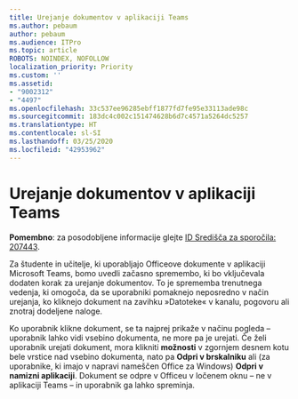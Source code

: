 ```yaml
---
title: Urejanje dokumentov v aplikaciji Teams
ms.author: pebaum
author: pebaum
ms.audience: ITPro
ms.topic: article
ROBOTS: NOINDEX, NOFOLLOW
localization_priority: Priority
ms.custom: ''
ms.assetid:
- "9002312"
- "4497"
ms.openlocfilehash: 33c537ee96285ebff1877fd7fe95e33113ade98c
ms.sourcegitcommit: 183dc4c002c151474628b6d7c4571a5264dc5257
ms.translationtype: HT
ms.contentlocale: sl-SI
ms.lasthandoff: 03/25/2020
ms.locfileid: "42953962"
---
```

# <a name="editing-documents-in-teams"></a>Urejanje dokumentov v aplikaciji Teams

**Pomembno**: za posodobljene informacije glejte [ID Središča za sporočila: 207443](https://admin.microsoft.com/Adminportal/Home?source=applauncher#MessageCenter?id=MC207443). 

Za študente in učitelje, ki uporabljajo Officeove dokumente v aplikaciji Microsoft Teams, bomo uvedli začasno spremembo, ki bo vključevala dodaten korak za urejanje dokumentov. To je sprememba trenutnega vedenja, ki omogoča, da se uporabniki pomaknejo neposredno v način urejanja, ko kliknejo dokument na zavihku »Datoteke« v kanalu, pogovoru ali znotraj dodeljene naloge.

Ko uporabnik klikne dokument, se ta najprej prikaže v načinu pogleda – uporabnik lahko vidi vsebino dokumenta, ne more pa je urejati. Če želi uporabnik urejati dokument, mora klikniti **možnosti** v zgornjem desnem kotu bele vrstice nad vsebino dokumenta, nato pa **Odpri v brskalniku** ali (za uporabnike, ki imajo v napravi nameščen Office za Windows) **Odpri v namizni aplikaciji**. Dokument se odpre v Officeu v ločenem oknu – ne v aplikaciji Teams – in uporabnik ga lahko spreminja.

